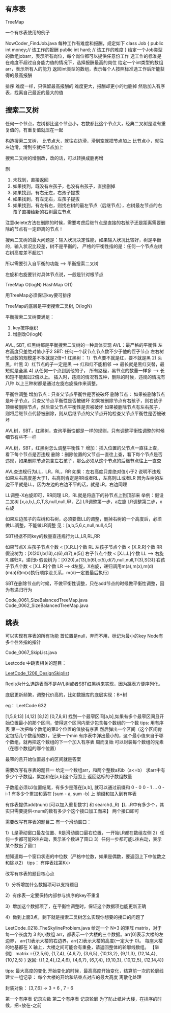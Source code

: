 ## 有序表
TreeMap

一个有序表使用的例子

NowCoder_FindJob.java
每种工作有难度和报酬，规定如下
class Job {
public int money;// 该工作的报酬
public int hard; // 该工作的难度
}
给定一个Job类型的数组jobarr，表示所有岗位，每个岗位都可以提供任意份工作
选工作的标准是在难度不超过自身能力值的情况下，选择报酬最高的岗位
给定一个int类型的数组arr，表示所有人的能力
返回int类型的数组，表示每个人按照标准选工作后所能获得的最高报酬

排序
难度一样，只保留最高报酬的
难度更大，报酬却更小的也删掉
然后加入有序表，找离自己最近的最大的值

## 搜索二叉树

任何一个节点，左树都比这个节点小，右数都比这个节点大，经典二叉树是没有重复值的，有重复值就压在一起

构造搜索二叉树，
比节点大，就往右边滑，滑到空就把节点加上
比节点小，就往左边滑，滑到空就把节点加上


搜索二叉树的增删改，改的话，可以转换成删再增

删
1. 未找到，直接返回
2. 如果找到，既没有左孩子，也没有右孩子，直接删掉
3. 如果找到，有右无左，右孩子提拔
4. 如果找到，有左无右，左孩子提拔
5. 如果找到，有左有右，则找右树的最左节点（后继节点），右树最左节点的右孩子直接给新的右树最左节点

注意delete方法在删除的时候，需要考虑后继节点是直接的右孩子还是距离需要删除的节点有一定距离的节点！

搜索二叉树的最大问题是：输入状况决定性能，如果输入状况比较好，树是平衡的，输入状况比较差，树不是平衡的，
严格的平衡性指的是：任何一个节点左树右树高度差不超过1

所以需要引入自平衡的功能
--> 平衡搜索二叉树


左旋和右旋要针对具体节点说，一般是针对根节点

TreeMap O(logN)
HashMap O(1)

用TreeMap必须保证key要可排序

TreeMap的底层是平衡搜索二叉树, O(logN)
 
平衡搜索二叉树要满足：
1. key按序组织
2. 增删改O(logN)

AVL, SBT, 红黑树都是平衡搜索二叉树的一种具体实现
AVL：最严格的平衡性 左右高度只差绝对值小于2
SBT: 任何一个叔节点节点数不少于他的侄子节点
左右树节点数的规模差不多就是2倍+1
红黑树：
1）节点要不就是红，要不就是黑
2) 头黑，叶黑
3）红节点的子一定是黑 --> 红和红不能相邻 --> 最长就是黑红交替，最短就是全黑
4) 从任何一个点到到他的子， 所有路径，黑节点的数量一样多 --> 长和短不能超过2倍以上。
插入时，违规的情况有五种，删除的时候，违规的情况有八种
以上三种树都是通过左旋右旋操作来调整。

平衡性调整
增加节点：只查父节点平衡性是否被破坏
删除节点：
如果被删除节点是叶子节点，只查父节点平衡性是否被破坏
如果被删除节点有右孩子，则右孩子顶替被删除节点，然后查父节点平衡性是否被破坏
如果被删除节点有左右孩子，则将后继节点代替被删除，则从后继节点的父节点开始检查父节点平衡性是否被破坏

AVL树，SBT，红黑树，查询平衡性都是一样的规则，只有调整平衡性调整的时候细节有些不一样

AVL树，SBT，红黑树怎么调整平衡性？
增加：插入位置的父节点一直往上查，看下每个节点是否违规
删除：删除位置的父节点一直往上查，看下每个节点是否违规，如果删除节点包含左右孩子，那么必须从这个节点的后继节点往上一直查


AVL查违规行为LL，LR，RL，RR
如果：左右高度只差绝对值小于2 说明不违规
如果左右高度差大于1，右高则肯定是RR或者RL，左高则LL或者LR
因为左树的左边不平就是LL，因为左边的右边不平的话，就是LR，右边同理

LL调整-X右旋即可，RR同理
LR，RL就是将底下的孙节点上到顶部来
举例：假设二叉树
[x,a,b,L,C,T,S,null,null,甲，乙]
LR调整第一步，a左旋
LR调整第二步，x右旋

如果左边孩子的左树和右树，必须要做LL的调整，删掉右树的一个高度后，必须做LL调整，不能做LR调整
见：[a,b,5,6,c,null,null,4,5]



SBT根据不同key的数量查违规行为LL,LR,RL,RR

如果节点X
左孩子节点个数 < [X.R.L]个数 RL
左孩子节点个数 < [X.R.R]个数 RR
假设树为：[X(20),b(13),c(6),d(7),e(5)]
右子节点个数 < [X.L.L]个数 LL --> 右旋X,递归X，递归b
假设树为：[X(20),a(13),b(6),c(5),d(7),null,null,T(3),S(3)]
右孩子节点个数 < [X.L.R]个数 LR --> d左旋，X右旋，递归调用m(a),m(x),m(d) (m(a)和m(x)执行顺序没关系，m(d)一定要最后执行)

SBT在删除节点的时候，不做平衡性调整，只在add节点的时候做平衡性调整，因为有递归行为

Code_0061_SizeBalancedTreeMap.java
Code_0062_SizeBalancedTreeMap.java


## 跳表 

可以实现有序表的所有功能
首位置是null，弃而不用，标记为最小的key
Node有多个往外指的指针

Code_0067_SkipList.java

Leetcode 中跳表相关的题目：

[LeetCode_1206_DesignSkiplist](./leetcode/LeetCode_1206_DesignSkiplist.md)

Redis为什么选跳表而不是AVL树或者SBT红黑树来实现，因为跳表方便序列化。





底层更新频繁，调整代价高的，比如数据库的底层实现：B+树

eg：
LeetCode 632

[1,5,9,13]
[4,12]
[8,12]
[0,7,8,9]
找到一个最窄区间[a,b],如果有多个最窄区间且开始位置最小的那个区间，使得这个区间内至少包含每个数组的一个数
tips:
用有序表
第一次把每个数组的第0个位置的值放有序表
然后弹出一个区间（这个区间肯定包括几个数组的数），记录一个min
 有序表中弹出最小的，这个最小值来自于哪个数组，就再把这个数组的下一个加入有序表
 周而复始
 可以封装每个数组的元素（在哪个数组的哪个位置）
 
 
 最窄的且开始位置最小的区间就是答案

需要改写有序表的题目一
给定一个数组arr，和两个整数a和b（a<=b）
求arr中有多少个子数组，累加和在[a,b]这个范围上
返回达标的子数组数量

子数组必须以i位置结尾，有多少是落在[a,b], 就可以通过前缀和
0 - 0
0 - 1
...
0 - i-1 
有多少个累加和落在 [sum - a, sum -b] 上
前缀和加入到有序表

有序表提供add(num) [可以加入重复数字] 和 search(L,R)【L...R中有多少个，其实只需要提供<num的数有多少个这个接口加工而来】 两个接口即可

需要改写有序表的题目二
有一个滑动窗口：

1）L是滑动窗口最左位置、R是滑动窗口最右位置，一开始LR都在数组左侧
2）任何一步都可能R往右动，表示某个数进了窗口
3）任何一步都可能L往右动，表示某个数出了窗口

想知道每一个窗口状态的中位数（严格中位数，如果是偶数，要返回上下中位数之和除以2）
tips：
有序表找第K小


改写有序表的题目核心点

1）分析增加什么数据项可以支持题目

2）有序表一定要保持内部参与排序的key不重复

3）增加这个数据项了，在平衡性调整时，保证这个数据项也能更新正确

4）做到上面3点，剩下就是搜索二叉树怎么实现你想要的接口的问题了



LeetCode_0218_TheSkylineProblem.java
给定一个 N×3 的矩阵 matrix，对于每一个长度为 3 的小数组 arr，都表示一个大楼的三个数据。arr[0]表示大楼的左边界，
arr[1]表示大楼的右边界，arr[2]表示大楼的高度(一定大于 0)。 每座大楼的地基都在 X 轴上，大楼之间可能会有重叠，请返回整体的轮廓线数组。
【举例】
matrix ={{2,5,6}, {1,7,4}, {4,6,7}, {3,6,5}, {10,13,2}, {9,11,3}, {12,14,4},{10,12,5} }
返回: {{1,2,4},{2,4,6}, {4,6,7}, {6,7,4}, {9,10,3}, {10,12,5}, {12,14,4}}

tips:
最大高度的变化
开始变化的时候，最高高度开始变化，结算前一次的轮廓线
建立一组记录：
每个大楼的开始和结束点对应的最大高度
离散化处理

封装对象：
[3,7,6]  -> 3 + 6 , 7 - 6

第一个有序表 记录次数
第二个有序表 记录轮廓
为了防止纸片大楼，在排序的时候，把+放在-之前






